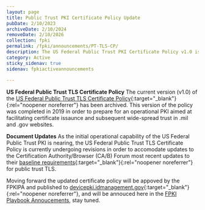 ```yaml
---
layout: page
title: Public Trust PKI Certificate Policy Update
pubDate: 2/10/2023
archiveDate: 2/10/2024
removeDate: 2/10/2026
collection: fpki
permalink: /fpki/announcements/PT-TLS-CP/
description: The US Federal Public Trust PKI Certificate Policy v1.0 is now archived and undergoing revision.
category: Active
sticky_sidenav: true
sidenav: fpkiactiveannouncements
      
---
```


**US Federal Public Trust TLS Certificate Policy**
The current version (v1.0) of the [US Federal Public Trust TLS Certificate Policy](https://devicepki.idmanagement.gov/assets/docs/us-federal-public-trust-tls-cp.pdf){:target="_blank"}{:rel="noopener noreferrer"} has been archived.  This version of the policy was completed in 2019 in order to prepare for an operational PKI aimed at facilitating certificate issaunce and subsequent wide-spread trust in .mil and .gov websites.

**Document Updates**
As the initial operational capability of the US Federal Public Trust PKI is nearing, the US Federal Public Trust TLS Certificate Policy is currently undergoing revisions in order to accomodate updates to the Certification Authority/Browser (CA/B) Forum most recent updates to their [baseline requirements](https://cabforum.org/baseline-requirements-documents/){:target="_blank"}{:rel="noopener noreferrer"} for public trust TLS. 

Moving forward the updated certificate policy will be appoved by the FPKIPA and published to [devicepki.idmanagement.gov](https://devicepki.idmanagement.gov/){:target="_blank"}{:rel="noopener noreferrer"}, and will be annouced here in the [FPKI Playbook Annoucements]({{site.baseurl}}/fpki/announcements/), stay tuned.
